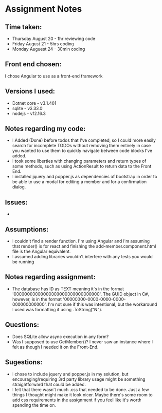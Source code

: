 # Assignment Notes

## Time taken:
- Thursday August 20 - 1hr reviewing code
- Friday August 21 - 5hrs coding
- Monday Auguest 24 - 30min coding

## Front end chosen:
I chose Angular to use as a front-end framework

## Versions I used:
- Dotnet core - v3.1.401
- sqlite - v3.33.0
- nodejs - v12.16.3

## Notes regarding my code:
- I Added (Done) before todos that I've completed, so I could more easily search for incomplete TODOs without removing them entirely in case you wanted to use them to quickly navigate between code blocks I've added.
- I took some liberties with changing parameters and return types of some methods, such as using ActionResult to return data to the Front End.
- I installed jquery and popper.js as dependencies of bootstrap in order to be able to use a modal for editing a member and for a confirmation dialog.

## Issues: 
-

## Assumptions:
- I couldn't find a render function. I'm using Angular and I'm assuming that render() is for react and finishing the add-member.component.html file is the Angular equivalent.
- I assumed adding libraries wouldn't interfere with any tests you would be running

## Notes regarding assignment:
- The database has ID as TEXT meaning it's in the format '00000000000000000000000000000000'. The GUID object in C#, however, is in the format '00000000-0000-0000-0000-000000000000'. I'm not sure if this was intentional, but the workaround I used was formatting it using .ToString("N").

## Questions: 
- Does SQLite allow async execution in any form?
- Was I supposed to use GetMember()? I never saw an instance where I felt as though I needed it on the Front-End.

## Sugestions:
- I chose to include jquery and popper.js in my solution, but encouraging/requiring 3rd party library usage might be something straightforward that could be added.
- I felt that there wasn't much .css that needed to be done. Just a few things I thought might make it look nicer. Maybe there's some room to add css requirements in the assignment if you feel like it's worth spending the time on. 